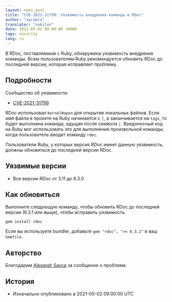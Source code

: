 ```yaml
---
layout: news_post
title: "CVE-2021-31799: Уязвимость внедрения команды в RDoc"
author: "aycabta"
translator: "nakilon"
date: 2021-05-02 09:00:00 +0000
tags: security
lang: ru
---
```


В RDoc, поставляемом с Ruby, обнаружена уязвимость внедрения команды.
Всем пользователям Ruby рекомендуется обновить RDoc до последней версии, которая исправляет проблему.

## Подробности

Сообщество об уязвимости:

* [CVE-2021-31799](https://nvd.nist.gov/vuln/detail/CVE-2021-31799)

RDoc использовал `Kernel#open` для открытия локальных файлов. Если имя файла в проекте на Ruby начинается с `|`, а заканчивается на `tags`, то будет выполнена команда, идущая после символа `|`. Вредоносный код на Ruby мог использовать это для выполнения произвольной команды, когда пользователь вводит команду `rdoc`.

Пользователи Ruby, у которых версия RDoc имеет данную уязвимость, должны обновиться до последней версии RDoc.

## Уязвимые версии

* Все версии RDoc от 3.11 до 6.3.0

## Как обновиться

Выполните следующую команду, чтобы обновить RDoc до последней версии (6.3.1 или выше), чтобы исправить уязвимость.

```
gem install rdoc
```

Если вы используете bundler, добавьте `gem "rdoc", ">= 6.3.1"` в ваш `Gemfile`.

## Авторство

Благодарим [Alexandr Savca](https://hackerone.com/chinarulezzz) за сообщение о проблеме.

## История

* Изначально опубликовано в 2021-05-02 09:00:00 UTC
